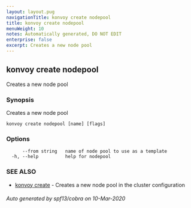 ```yaml
---
layout: layout.pug
navigationTitle: konvoy create nodepool
title: konvoy create nodepool
menuWeight: 10
notes: Automatically generated, DO NOT EDIT
enterprise: false
excerpt: Creates a new node pool
---
```


## konvoy create nodepool

Creates a new node pool

### Synopsis

Creates a new node pool

```
konvoy create nodepool [name] [flags]
```

### Options

```
      --from string   name of node pool to use as a template
  -h, --help          help for nodepool
```

### SEE ALSO

* [konvoy create](../)	 - Creates a new node pool in the cluster configuration

###### Auto generated by spf13/cobra on 10-Mar-2020
